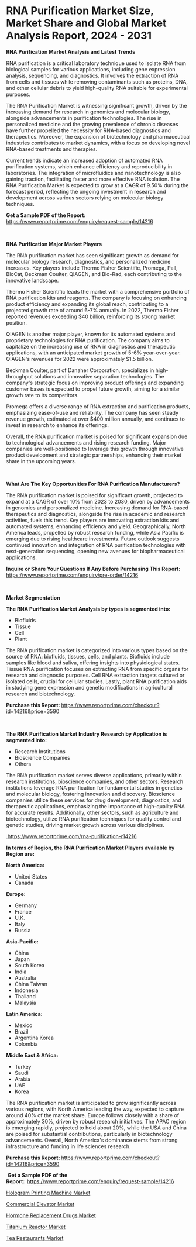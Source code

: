 <p><h1>RNA Purification Market Size, Market Share and Global Market Analysis Report, 2024 - 2031</h1></p><p><strong>RNA Purification Market Analysis and Latest Trends</strong></p>
<p><p>RNA purification is a critical laboratory technique used to isolate RNA from biological samples for various applications, including gene expression analysis, sequencing, and diagnostics. It involves the extraction of RNA from cells and tissues while removing contaminants such as proteins, DNA, and other cellular debris to yield high-quality RNA suitable for experimental purposes.</p><p>The RNA Purification Market is witnessing significant growth, driven by the increasing demand for research in genomics and molecular biology, alongside advancements in purification technologies. The rise in personalized medicine and the growing prevalence of chronic diseases have further propelled the necessity for RNA-based diagnostics and therapeutics. Moreover, the expansion of biotechnology and pharmaceutical industries contributes to market dynamics, with a focus on developing novel RNA-based treatments and therapies.</p><p>Current trends indicate an increased adoption of automated RNA purification systems, which enhance efficiency and reproducibility in laboratories. The integration of microfluidics and nanotechnology is also gaining traction, facilitating faster and more effective RNA isolation. The RNA Purification Market is expected to grow at a CAGR of 9.50% during the forecast period, reflecting the ongoing investment in research and development across various sectors relying on molecular biology techniques.</p></p>
<p><strong>Get a Sample PDF of the Report:&nbsp;</strong> <a href="https://www.reportprime.com/enquiry/request-sample/14216?utm_campaign=1137&utm_medium=2&utm_source=Github&utm_content=ia&utm_term=18102024&utm_id=rna-purification">https://www.reportprime.com/enquiry/request-sample/14216</a></p>
<p>&nbsp;</p>
<p><strong>RNA Purification Major Market Players</strong></p>
<p><p>The RNA purification market has seen significant growth as demand for molecular biology research, diagnostics, and personalized medicine increases. Key players include Thermo Fisher Scientific, Promega, Pall, BioCat, Beckman Coulter, QIAGEN, and Bio-Rad, each contributing to the innovative landscape.</p><p>Thermo Fisher Scientific leads the market with a comprehensive portfolio of RNA purification kits and reagents. The company is focusing on enhancing product efficiency and expanding its global reach, contributing to a projected growth rate of around 6-7% annually. In 2022, Thermo Fisher reported revenues exceeding $40 billion, reinforcing its strong market position.</p><p>QIAGEN is another major player, known for its automated systems and proprietary technologies for RNA purification. The company aims to capitalize on the increasing use of RNA in diagnostics and therapeutic applications, with an anticipated market growth of 5-6% year-over-year. QIAGEN's revenues for 2022 were approximately $1.5 billion.</p><p>Beckman Coulter, part of Danaher Corporation, specializes in high-throughput solutions and innovative separation technologies. The company's strategic focus on improving product offerings and expanding customer bases is expected to propel future growth, aiming for a similar growth rate to its competitors.</p><p>Promega offers a diverse range of RNA extraction and purification products, emphasizing ease-of-use and reliability. The company has seen steady revenue growth, estimated at over $400 million annually, and continues to invest in research to enhance its offerings.</p><p>Overall, the RNA purification market is poised for significant expansion due to technological advancements and rising research funding. Major companies are well-positioned to leverage this growth through innovative product development and strategic partnerships, enhancing their market share in the upcoming years.</p></p>
<p>&nbsp;</p>
<p><strong>What Are The Key Opportunities For RNA Purification Manufacturers?</strong></p>
<p><p>The RNA purification market is poised for significant growth, projected to expand at a CAGR of over 10% from 2023 to 2030, driven by advancements in genomics and personalized medicine. Increasing demand for RNA-based therapeutics and diagnostics, alongside the rise in academic and research activities, fuels this trend. Key players are innovating extraction kits and automated systems, enhancing efficiency and yield. Geographically, North America leads, propelled by robust research funding, while Asia Pacific is emerging due to rising healthcare investments. Future outlook suggests continued innovation and integration of RNA purification technologies with next-generation sequencing, opening new avenues for biopharmaceutical applications.</p></p>
<p><strong>Inquire or Share Your Questions If Any Before Purchasing This Report:</strong> <a href="https://www.reportprime.com/enquiry/pre-order/14216?utm_campaign=1137&utm_medium=2&utm_source=Github&utm_content=ia&utm_term=18102024&utm_id=rna-purification">https://www.reportprime.com/enquiry/pre-order/14216</a></p>
<p>&nbsp;</p>
<p><strong>Market Segmentation</strong></p>
<p><strong>The RNA Purification Market Analysis by types is segmented into:</strong></p>
<p><ul><li>Biofluids</li><li>Tissue</li><li>Cell</li><li>Plant</li></ul></p>
<p><p>The RNA purification market is categorized into various types based on the source of RNA: biofluids, tissues, cells, and plants. Biofluids include samples like blood and saliva, offering insights into physiological states. Tissue RNA purification focuses on extracting RNA from specific organs for research and diagnostic purposes. Cell RNA extraction targets cultured or isolated cells, crucial for cellular studies. Lastly, plant RNA purification aids in studying gene expression and genetic modifications in agricultural research and biotechnology.</p></p>
<p><strong>Purchase this Report:&nbsp;</strong><a href="https://www.reportprime.com/checkout?id=14216&price=3590&utm_campaign=1137&utm_medium=2&utm_source=Github&utm_content=ia&utm_term=18102024&utm_id=rna-purification">https://www.reportprime.com/checkout?id=14216&price=3590</a></p>
<p>&nbsp;</p>
<p><strong>The RNA Purification Market Industry Research by Application is segmented into:</strong></p>
<p><ul><li>Research Institutions</li><li>Bioscience Companies</li><li>Others</li></ul></p>
<p><p>The RNA purification market serves diverse applications, primarily within research institutions, bioscience companies, and other sectors. Research institutions leverage RNA purification for fundamental studies in genetics and molecular biology, fostering innovation and discovery. Bioscience companies utilize these services for drug development, diagnostics, and therapeutic applications, emphasizing the importance of high-quality RNA for accurate results. Additionally, other sectors, such as agriculture and biotechnology, utilize RNA purification techniques for quality control and genetic studies, driving market growth across various disciplines.</p></p>
<p><a href="https://www.reportprime.com/rna-purification-r14216?utm_campaign=1137&utm_medium=2&utm_source=Github&utm_content=ia&utm_term=18102024&utm_id=rna-purification">&nbsp;https://www.reportprime.com/rna-purification-r14216</a></p>
<p><strong>In terms of Region, the RNA Purification Market Players available by Region are:</strong></p>
<p>
    <p> <strong> North America: </strong>
        <ul>
            <li>United States</li>
            <li>Canada</li>
        </ul>
        </p> 
    <p> <strong> Europe: </strong>
        <ul>
            <li>Germany</li>
            <li>France</li>
            <li>U.K.</li>
            <li>Italy</li>
            <li>Russia</li>
        </ul>
        </p> 
    <p> <strong> Asia-Pacific: </strong>
        <ul>
            <li>China</li>
            <li>Japan</li>
            <li>South Korea</li>
            <li>India</li>
            <li>Australia</li>
            <li>China Taiwan</li>
            <li>Indonesia</li>
            <li>Thailand</li>
            <li>Malaysia</li>
        </ul>
        </p> 
    <p> <strong> Latin America: </strong>
        <ul>
            <li>Mexico</li>
            <li>Brazil</li>
            <li>Argentina Korea</li>
            <li>Colombia</li>
        </ul>
        </p> 
    <p> <strong> Middle East & Africa: </strong>
        <ul>
            <li>Turkey</li>
            <li>Saudi</li>
            <li>Arabia</li>
            <li>UAE</li>
            <li>Korea</li>
        </ul>
    </p>
    </p>
<p><p>The RNA purification market is anticipated to grow significantly across various regions, with North America leading the way, expected to capture around 40% of the market share. Europe follows closely with a share of approximately 30%, driven by robust research initiatives. The APAC region is emerging rapidly, projected to hold about 20%, while the USA and China are poised for substantial contributions, particularly in biotechnology advancements. Overall, North America's dominance stems from strong infrastructure and funding in life sciences research.</p></p>
<p><strong>Purchase this Report: </strong><a href="https://www.reportprime.com/checkout?id=14216&price=3590&utm_campaign=1137&utm_medium=2&utm_source=Github&utm_content=ia&utm_term=18102024&utm_id=rna-purification">https://www.reportprime.com/checkout?id=14216&price=3590</a></p>
<p>&nbsp;<strong>Get a Sample PDF of the Report:&nbsp;&nbsp;</strong><a href="https://www.reportprime.com/enquiry/request-sample/14216?utm_campaign=1137&utm_medium=2&utm_source=Github&utm_content=ia&utm_term=18102024&utm_id=rna-purification">https://www.reportprime.com/enquiry/request-sample/14216</a></p>
<p><strong></strong></p>
<p><p><a href="https://www.linkedin.com/pulse/hologram-printing-machine-market-revolution-size-share-emerging-z2ide?utm_campaign=1137&utm_medium=2&utm_source=Github&utm_content=ia&utm_term=18102024&utm_id=rna-purification">Hologram Printing Machine Market</a></p><p><a href="https://issuu.com/reportprime-2/docs/commercial-elevator-market-size-203_a5877de2feb23a?utm_campaign=1137&utm_medium=2&utm_source=Github&utm_content=ia&utm_term=18102024&utm_id=rna-purification">Commercial Elevator Market</a></p><p><a href="https://github.com/whitbyuhringenn/Market-Research-Report-List-1/blob/main/hormone-replacement-drugs-market.md?utm_campaign=1137&utm_medium=2&utm_source=Github&utm_content=ia&utm_term=18102024&utm_id=rna-purification">Hormone Replacement Drugs Market</a></p><p><a href="https://www.linkedin.com/pulse/insights-titanium-reactor-market-size-which-expanding-83-cagr-wcppf?utm_campaign=1137&utm_medium=2&utm_source=Github&utm_content=ia&utm_term=18102024&utm_id=rna-purification">Titanium Reactor Market</a></p><p><a href="https://github.com/kyleetroxilbu/Market-Research-Report-List-1/blob/main/tea-restaurants-market.md?utm_campaign=1137&utm_medium=2&utm_source=Github&utm_content=ia&utm_term=18102024&utm_id=rna-purification">Tea Restaurants Market</a></p></p>